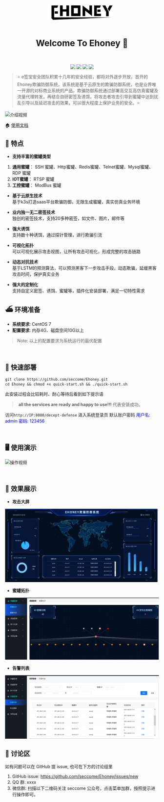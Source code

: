 <p align="center">
  <img width="200px" src="./doc/img/logo_ehoney_black.svg" alt="Ehoney" />
  <br/>
  <br/>
  <h1 align="center">Welcome To Ehoney 👋</h1>
  <br/>
  <p align="center">
  <img align="center" src="https://img.shields.io/badge/release-v1.0.0-green" />
  <img align="center" src="https://img.shields.io/badge/language-goland-orange" />
  <img align="center" src="https://img.shields.io/badge/documentation-yes-ff69b4" />
  <img align="center" src="https://img.shields.io/badge/license-Apache%202-blue" />
  </p>
</p>


> ⭐️ e签宝安全团队积累十几年的安全经验，都将对外逐步开放，首开的Ehoney欺骗防御系统，该系统是基于云原生的欺骗防御系统，也是业界唯一开源的对标商业系统的产品，欺骗防御系统通过部署高交互高仿真蜜罐及流量代理转发，再结合自研密签及诱饵，将攻击者攻击引导到蜜罐中达到扰乱引导以及延迟攻击的效果，可以很大程度上保护业务的安全。⭐️   

![介绍视频](./doc/img/介绍.gif)


🏠 [使用文档](https://www.showdoc.com.cn/1432924569255366?page_id=7002138596779961)

## 📝 特点

- **支持丰富的蜜罐类型**

1. **通用蜜罐**： SSH 蜜罐、Http蜜罐、Redis蜜罐、Telnet蜜罐、Mysql蜜罐、RDP 蜜罐
2. **IOT蜜罐**：  RTSP 蜜罐
3. **工控蜜罐**： ModBus 蜜罐

- **基于云原生技术**<br>
基于k3s打造saas平台欺骗防御，无限生成蜜罐，真实仿真业务环境

- **业内独一无二密签技术**<br>
独创的密签技术，支持20多种密签，如文件、图片，邮件等

- **强大诱饵**<br>
支持数十种诱饵，通过探针管理，进行欺骗引流

- **可视化拓扑**<br>
可以可视化展示攻击视图，让所有攻击可视化，形成完整的攻击链路

- **动态对抗技术**<br>
基于LSTM的预测算法，可以预测黑客下一步攻击手段，动态欺骗，延缓黑客攻击时间，保护真实业务

- **强大的定制化**<br>
支持自定义密签、诱饵、蜜罐等，插件化安装部署，满足一切特性需求

## ⛴ 环境准备

- **系统要求**: CentOS 7
- **配置要求**: 内存4G、磁盘空间10G以上

> Note: 以上的配置要求为系统运行的最优配置

<br>

 
## 🔧 快速部署

```shell
git clone https://github.com/seccome/Ehoney.git
cd Ehoney && chmod +x quick-start.sh && ./quick-start.sh
```

此安装过程会比较耗时、耐心等待后看到如下提示语

>​			**all the services are ready and happy to use!!!** 代表安装成功。

访问`http://IP:8080/decept-defense` 进入系统登录页
默认账户密码
       <font color=Blue>用户名: admin</font>
       <font color=Blue>密码: 123456</font>

<br>

## 🖥️ 使用演示

![操作视频](./doc/img/操作视频.gif)

<br>

## 🚀 效果展示

- **攻击大屏**

![攻击事件大屏](./doc/img/攻击事件大屏.png)

- **蜜罐拓扑**

![蜜罐拓扑图](./doc/img/蜜罐拓扑图.png)

- **告警列表**

![告警列表](./doc/img/告警列表.png)



## 🙏 讨论区 
如有问题可以在 GitHub 提 issue, 也可在下方的讨论组里

1. GitHub issue: https://github.com/seccome/Ehoney/issues/new
1. QQ 群: xxxx
1. 微信群: 扫描以下二维码关注 seccome 公众号，点击菜单加群，按照提示进行操作即可。

<img src="" height="200px">
